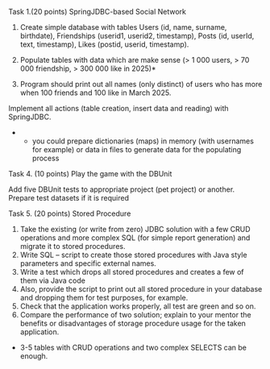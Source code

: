 Task 1.(20 points) SpringJDBC-based Social Network

1. Create simple database with tables Users (id, name, surname, birthdate), Friendships (userid1, userid2, timestamp), 
Posts (id, userId, text, timestamp), Likes (postid, userid, timestamp).

2. Populate tables with data which are make sense (> 1 000 users, > 70 000 friendship, > 300 000 like in 2025)*

3. Program should print out all names (only distinct) of users who has more when 100 friends and 100 like in March 2025.

Implement all actions (table creation, insert data and reading) with SpringJDBC.

* - you could prepare dictionaries (maps) in memory (with usernames for example) or data in files to generate data for the populating process

Task 4. (10 points) Play the game with the DBUnit

Add five DBUnit tests to appropriate project (pet project) or another. Prepare test datasets if it is required

Task 5. (20 points) Stored Procedure

1. Take the existing (or write from zero) JDBC solution with a few CRUD operations and more complex SQL 
(for simple report generation) and migrate it to stored procedures.
2. Write SQL – script to create those stored procedures with Java style parameters and specific external names. 
3. Write a test which drops all stored procedures and creates a few of them via Java code
4. Also, provide the script to print out all stored procedure 
in your database and dropping them for test purposes, for example.
5. Check that the application works properly, all test are green and so on.
6. Compare the performance of two solution; explain to your mentor the benefits 
or disadvantages of storage procedure usage for the taken application.
* 3-5 tables with CRUD operations and two complex SELECTS can be enough.
